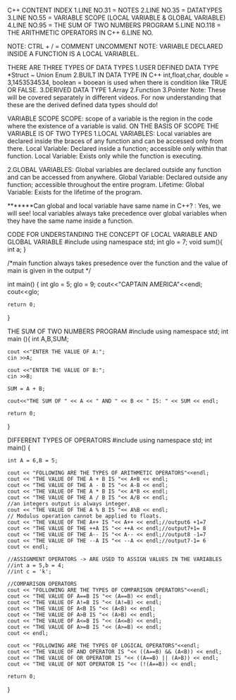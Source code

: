 C++ CONTENT 
                                                                    INDEX
1.LINE NO.31 = NOTES 
2.LINE NO.35 = DATATYPES 
3.LINE NO.55 = VARIABLE SCOPE (LOCAL VARIABLE & GLOBAL VARIABLE)
4.LINE NO.95 = THE SUM OF TWO NUMBERS PROGRAM
5.LINE NO.118 = THE ARITHMETIC OPERATORS IN C++
6.LINE NO.





















                            
NOTE: CTRL + / = COMMENT UNCOMMENT 
NOTE: VARIABLE DECLARED INSIDE A FUNCTION IS A LOCAL VARIABLEL.


THERE ARE THREE TYPES OF DATA TYPES 
1.USER DEFINED DATA TYPE
*Struct
~ Union
Enum
2.BUILT IN DATA TYPE IN C++
int,float,char,
double = 3,1453534534,
boolean = booean is used when there is condition like TRUE OR FALSE. 
3.DERIVED DATA TYPE
1.Array
2.Function
3.Pointer
Note: These will be covered separately in different videos. For now
understanding that these are the derived defined data types should do!





VARIABLE SCOPE 
SCOPE: scope of a variable is the region in the code where the existence of a variable is valid.
ON THE BASIS OF SCOPE THE VARIABLE IS OF TWO TYPES 
1.LOCAL VARIABLES: Local variables are declared inside the braces of any
function and can be accessed only from there.
Local Variable: Declared inside a function; accessible only within that function.
Local Variable: Exists only while the function is executing.

2.GLOBAL VARIABLES: Global variables are declared outside any function and
can be accessed from anywhere.
Global Variable: Declared outside any function; accessible throughout the entire program.
Lifetime:
Global Variable: Exists for the lifetime of the program.

*******Can global and local variable have same name in C++? : Yes, we will see!
local variables always take precedence over global variables when they have the same name inside a function.

CODE FOR UNDERSTANDING THE CONCEPT OF LOCAL VARIABLE AND GLOBAL VARIABLE
#include <iostream>
using namespace std;
int glo = 7;
void sum(){
    int a;
}

/*main function always takes presedence over the function and the value of main is given in the output */

int main() {
    int glo = 5;
    glo = 9;
    cout<<"CAPTAIN AMERICA"<<endl;
    cout<<glo;

    return 0;
}





THE SUM OF TWO NUMBERS PROGRAM
#include <iostream>
using namespace std;
int main (){
    int A,B,SUM;
    
    cout <<"ENTER THE VALUE OF A:";
    cin >>A;
    
    cout <<"ENTER THE VALUE OF B:";
    cin >>B;
    
    SUM = A + B;
    
    cout<<"THE SUM OF " << A << " AND " << B << " IS: " << SUM << endl;
    
    return 0; 
}





DIFFERENT TYPES OF OPERATORS
#include <iostream>
using namespace std;
int main() {
    
    int A = 6,B = 5;
    
    cout << "FOLLOWING ARE THE TYPES OF ARITHMETIC OPERATORS"<<endl;
    cout << "THE VALUE OF THE A + B IS "<< A+B << endl;
    cout << "THE VALUE OF THE A - B IS "<< A-B << endl;
    cout << "THE VALUE OF THE A * B IS "<< A*B << endl;
    cout << "THE VALUE OF THE A / B IS "<< A/B << endl;
    //an integers output is always integer.
    cout << "THE VALUE OF THE A % B IS "<< A%B << endl;
    // Modulus operation cannot be applied to floats.
    cout << "THE VALUE OF THE A++ IS "<< A++ << endl;//output6 +1=7
    cout << "THE VALUE OF THE ++A IS "<< ++A << endl;//output7+1= 8
    cout << "THE VALUE OF THE A-- IS "<< A-- << endl;//output8 -1=7
    cout << "THE VALUE OF THE --A IS "<< --A << endl;//output7-1= 6
    cout << endl;
    
    //ASSIGNMENT OPERATORS -> ARE USED TO ASSIGN VALUES IN THE VARIABLES
    //int a = 5,b = 4;
    //int c = 'k';
    
    //COMPARISON OPERATORS
    cout << "FOLLOWING ARE THE TYPES OF COMPARISON OPERATORS"<<endl;
    cout << "THE VALUE OF A==B IS "<< (A==B) << endl;
    cout << "THE VALUE OF A!=B IS "<< (A!=B) << endl;
    cout << "THE VALUE OF A<B IS "<< (A<B) << endl;
    cout << "THE VALUE OF A>B IS "<< (A>B) << endl;
    cout << "THE VALUE OF A<=B IS "<< (A<=B) << endl;
    cout << "THE VALUE OF A>=B IS "<< (A>=B) << endl;
    cout << endl;
    
    cout << "FOLLOWING ARE THE TYPES OF LOGICAL OPERATORS"<<endl;
    cout << "THE VALUE OF AND OPERATOR IS "<< ((A==B) && (A<B)) << endl;
    cout << "THE VALUE OF OR OPERATOR IS "<< ((A==B) || (A>B)) << endl;
    cout << "THE VALUE OF NOT OPERATOR IS "<< (!(A==B)) << endl;
  
    return 0;
}

